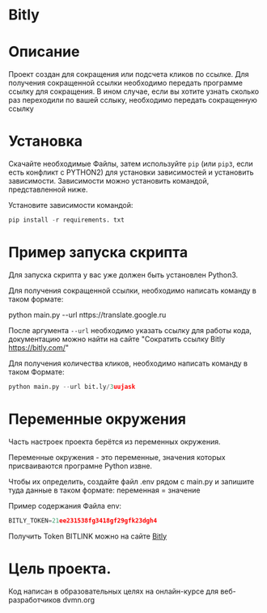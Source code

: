 # Bitly
# Описание

Проект создан для сокращения или подсчета кликов по ссылке. Для получения сокращенной ссылки необходимо передать программе ссылку для сокращения. В ином случае, если вы хотите узнать сколько раз переходили по вашей сслыку, необходимо передать сокращенную ссылку

#  Установка

Скачайте необходимые Файлы, затем используйте `рip` (или `рip3`, если есть конфликт с PYTHON2) для установки зависимостей и установить зависимости. Зависимости можно установить командой, представленной ниже.

Установите зависимости командой:
```python
pip install -r requirements. txt
```

#  Пример запуска скрипта
Для запуска скрипта у вас уже должен быть установлен Python3.

Для получения сокращенной ссылки, необходимо написать команду в таком формате:


python main.py --url nttps://translate.google.ru

После аргумента `--url` необходимо указать ссылку для работы кода, документацию можно найти на сайте "Сократить ссылку Bitly https://bitly.com/"


Для получения количества кликов, необходимо написать команду в таком Формате:

```python
python main.py --url bit.ly/3uujask
```
# Переменные окружения

Часть настроек проекта берётся из переменных окружения.

Переменные окружения - это переменные, значения которых присваиваются програмне Python извне.

Чтобы их определить, создайте файл .env рядом с main.py и запишите туда данные в таком формате: переменная = значение

Пример содержания Файла env:
```python
BITLY_TOKEN=21ee231538fg3418gf29gfk23dgh4
```
Получить Token BITLINK можно на сайте [Bitly](https://app.bitly.com)

# Цель проекта.

Код написан в образовательных целях на онлайн-курсе для веб-разработчиков dvmn.org




